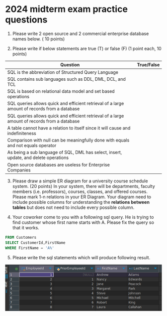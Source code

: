# 2024 midterm exam practice questions


1. Please write 2 open source and 2 commercial enterprise database names below. ( 10 points)

2. Please write if below statements are true (T) or false (F) (1 point each, 10 points)

| Question | True/False |
|---|---|
| SQL is the abbreviation of Structured Query Language |  |
| SQL contains sub languages such as DDL, DML, DCL, and TCL |  |
| SQL is based on relational data model and set based operations |  |
| SQL queries allows quick and efficient retrieval of a large amount of records from a database |  |
| SQL queries allows quick and efficient retrieval of a large amount of records from a database |  |
| A table cannot have a relation to itself since it will cause and indefiniteness |  |
| Comparison with null can be meaningfully done with equals and not equals operator |  |
| As being a sub language of SQL, DML has select, insert, update, and delete operations |  |
| Open source databases are useless for Enterprise Companies |  |



3. Please draw a simple ER diagram for a university course schedule system. (20 points) 
In your system, there will be departments, faculty members (i.e. professors), courses, classes, and offered courses.
Please mark 1-n relations in your ER Diagram.
Your diagram need to include possible columns for understanding the **relations between tables** but does not need to include every possible column.


4. Your coworker come to you with a following sql query.
He is trying to find customer whose first name starts with A.
Please fix the query so that it works.


```sql
FROM Customers
SELECT CustomerId,FirstName
WHERE FirstName = 'A%'
```

5. Please write the sql statements which will produce following result.

![prior employee id result set](./images/prior-employee-id.png)